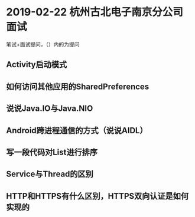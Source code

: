 # 2019-02-22 杭州古北电子南京分公司面试
笔试+面试提问，（）内的为提问
## Activity启动模式
## 如何访问其他应用的SharedPreferences
## 说说Java.IO与Java.NIO
## Android跨进程通信的方式（说说AIDL）
## 写一段代码对List进行排序
## Service与Thread的区别
## HTTP和HTTPS有什么区别，HTTPS双向认证是如何实现的
